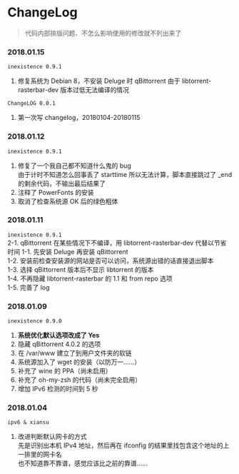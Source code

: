 # ChangeLog  
> 代码内部排版问题、不怎么影响使用的修改就不列出来了  

### 2018.01.15  

`inexistence 0.9.1`  
1. 修复系统为 Debian 8，不安装 Deluge 时 qBittorrent 由于 libtorrent-rasterbar-dev 版本过低无法编译的情况  

`ChangeLOG 0.0.1`  
1. 第一次写 changelog，20180104-20180115  

### 2018.01.12

`inexistence 0.9.1`  
1. 修复了一个我自己都不知道什么鬼的 bug  
由于计时不知道怎么回事丢了 starttime 所以无法计算，脚本直接跳过了 _end 的剩余代码，不输出最后结果了  
2. 注释了 PowerFonts 的安装  
3. 取消了检查系统源 OK 后的绿色粗体  

### 2018.01.11 

`inexistence 0.9.1`  
2-1. qBittorrent 在某些情况下不编译，用 libtorrent-rasterbar-dev 代替以节省时间
1-1. 先安装 Deluge 再安装 qBittorrent  
1-2. 安装前检查安装源的网站是否可以访问，系统源出错的话直接退出脚本  
1-3. 选择 qBittorrent 版本后不显示 libtorrent 的版本  
1-4. 不再隐藏 libtorrent-rasterbar 的 1.1 和 from repo 选项  
1-5. 完善了 log  

### 2018.01.09

`inexistence 0.9.0`  
1. **系统优化默认选项改成了 Yes**  
2. 隐藏 qBittorrent 4.0.2 的选项  
3. 在 /var/www 建立了到用户文件夹的软链
4. 系统源加入了 wget 的安装（以防万一……）  
5. 补充了 wine 的 PPA（尚未启用）  
6. 补充了 oh-my-zsh 的代码（尚未完全启用）  
7. 增加 IPv6 检测的时间到 5 秒  

### 2018.01.04

`ipv6 & xiansu`
1. 改进判断默认网卡的方式  
先是识别出本机 IPv4 地址，然后再在 ifconfig 的结果里找包含这个地址的上一排里的网卡名  
也不知道靠不靠谱，感觉应该比之前的靠谱……











































